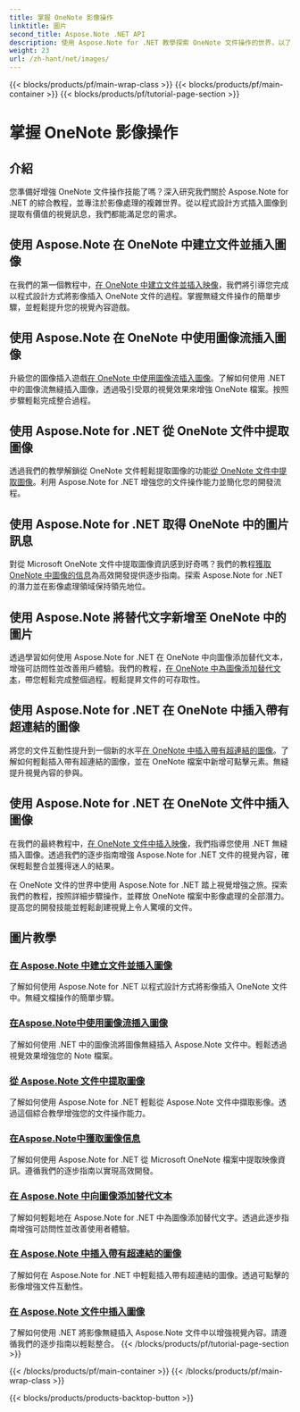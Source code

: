 ```yaml
---
title: 掌握 OneNote 影像操作
linktitle: 圖片
second_title: Aspose.Note .NET API
description: 使用 Aspose.Note for .NET 教學探索 OneNote 文件操作的世界，以了解無縫影像處理。輕鬆提升您的視覺內容。
weight: 23
url: /zh-hant/net/images/
---
```


{{< blocks/products/pf/main-wrap-class >}}
{{< blocks/products/pf/main-container >}}
{{< blocks/products/pf/tutorial-page-section >}}

# 掌握 OneNote 影像操作

## 介紹

您準備好增強 OneNote 文件操作技能了嗎？深入研究我們關於 Aspose.Note for .NET 的綜合教程，並專注於影像處理的複雜世界。從以程式設計方式插入圖像到提取有價值的視覺訊息，我們都能滿足您的需求。

## 使用 Aspose.Note 在 OneNote 中建立文件並插入圖像
在我們的第一個教程中，[在 OneNote 中建立文件並插入映像](./build-doc-insert-image/)，我們將引導您完成以程式設計方式將影像插入 OneNote 文件的過程。掌握無縫文件操作的簡單步驟，並輕鬆提升您的視覺內容遊戲。

## 使用 Aspose.Note 在 OneNote 中使用圖像流插入圖像
升級您的圖像插入遊戲[在 OneNote 中使用圖像流插入圖像](./insert-image-using-image-stream/)。了解如何使用 .NET 中的圖像流無縫插入圖像，透過吸引受眾的視覺效果來增強 OneNote 檔案。按照步驟輕鬆完成整合過程。

## 使用 Aspose.Note for .NET 從 OneNote 文件中提取圖像
透過我們的教學解鎖從 OneNote 文件輕鬆提取圖像的功能[從 OneNote 文件中提取圖像](./extract-images/)。利用 Aspose.Note for .NET 增強您的文件操作能力並簡化您的開發流程。

## 使用 Aspose.Note for .NET 取得 OneNote 中的圖片訊息
對從 Microsoft OneNote 文件中提取圖像資訊感到好奇嗎？我們的教程[獲取 OneNote 中圖像的信息](./get-info-of-images/)為高效開發提供逐步指南。探索 Aspose.Note for .NET 的潛力並在影像處理領域保持領先地位。

## 使用 Aspose.Note 將替代文字新增至 OneNote 中的圖片
透過學習如何使用 Aspose.Note for .NET 在 OneNote 中向圖像添加替代文本，增強可訪問性並改善用戶體驗。我們的教程，[在 OneNote 中為圖像添加替代文本](./image-alternative-text/)，帶您輕鬆完成整個過程。輕鬆提昇文件的可存取性。

## 使用 Aspose.Note for .NET 在 OneNote 中插入帶有超連結的圖像
將您的文件互動性提升到一個新的水平[在 OneNote 中插入帶有超連結的圖像](./insert-image-hyperlink/)。了解如何輕鬆插入帶有超連結的圖像，並在 OneNote 檔案中新增可點擊元素。無縫提升視覺內容的參與。

## 使用 Aspose.Note for .NET 在 OneNote 文件中插入圖像
在我們的最終教程中，[在 OneNote 文件中插入映像](./insert-images/)，我們指導您使用 .NET 無縫插入圖像。透過我們的逐步指南增強 Aspose.Note for .NET 文件的視覺內容，確保輕鬆整合並獲得迷人的結果。

在 OneNote 文件的世界中使用 Aspose.Note for .NET 踏上視覺增強之旅。探索我們的教程，按照詳細步驟操作，並釋放 OneNote 檔案中影像處理的全部潛力。提高您的開發技能並輕鬆創建視覺上令人驚嘆的文件。
## 圖片教學
### [在 Aspose.Note 中建立文件並插入圖像](./build-doc-insert-image/)
了解如何使用 Aspose.Note for .NET 以程式設計方式將影像插入 OneNote 文件中。無縫文檔操作的簡單步驟。
### [在Aspose.Note中使用圖像流插入圖像](./insert-image-using-image-stream/)
了解如何使用 .NET 中的圖像流將圖像無縫插入 Aspose.Note 文件中。輕鬆透過視覺效果增強您的 Note 檔案。
### [從 Aspose.Note 文件中提取圖像](./extract-images/)
了解如何使用 Aspose.Note for .NET 輕鬆從 Aspose.Note 文件中擷取影像。透過這個綜合教學增強您的文件操作能力。
### [在Aspose.Note中獲取圖像信息](./get-info-of-images/)
了解如何使用 Aspose.Note for .NET 從 Microsoft OneNote 檔案中提取映像資訊。遵循我們的逐步指南以實現高效開發。
### [在 Aspose.Note 中向圖像添加替代文本](./image-alternative-text/)
了解如何輕鬆地在 Aspose.Note for .NET 中為圖像添加替代文字。透過此逐步指南增強可訪問性並改善使用者體驗。
### [在 Aspose.Note 中插入帶有超連結的圖像](./insert-image-hyperlink/)
了解如何在 Aspose.Note for .NET 中輕鬆插入帶有超連結的圖像。透過可點擊的影像增強文件互動性。
### [在 Aspose.Note 文件中插入圖像](./insert-images/)
了解如何使用 .NET 將影像無縫插入 Aspose.Note 文件中以增強視覺內容。請遵循我們的逐步指南以輕鬆整合。
{{< /blocks/products/pf/tutorial-page-section >}}

{{< /blocks/products/pf/main-container >}}
{{< /blocks/products/pf/main-wrap-class >}}

{{< blocks/products/products-backtop-button >}}
